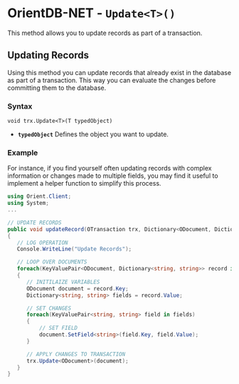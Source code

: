
# OrientDB-NET - `Update<T>()`

This method allows you to update records as part of a transaction.

## Updating Records

Using this method you can update records that already exist in the database as part of a transaction.  This way you can evaluate the changes before committing them to the database.

### Syntax

```
void trx.Update<T>(T typedObject)
```

- **`typedObject`** Defines the object you want to update.

### Example

For instance, if you find yourself often updating records with complex information or changes made to multiple fields, you may find it useful to implement a helper function to simplify this process.

```csharp
using Orient.Client;
using System;
...

// UPDATE RECORDS
public void updateRecord(OTransaction trx, Dictionary<ODocument, Dictionary<string, string>> records)
{
   // LOG OPERATION
   Console.WriteLine("Update Records");

   // LOOP OVER DOCUMENTS
   foreach(KeyValuePair<ODocument, Dictionary<string, string>> record in records)
   {
      // INITILAIZE VARIABLES
      ODocument document = record.Key;
      Dictionary<string, string> fields = record.Value;

      // SET CHANGES
      foreach(KeyValuePair<string, string> field in fields)
      {
          // SET FIELD
          document.SetField<string>(field.Key, field.Value);
      }

      // APPLY CHANGES TO TRANSACTION
      trx.Update<ODocument>(document);
   }
}
``` 
